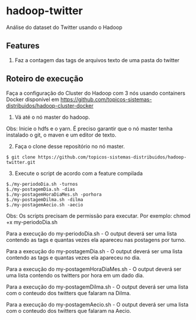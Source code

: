 # hadoop-twitter
Análise do dataset do Twitter usando o Hadoop

Features
---
1. Faz a contagem das tags de arquivos texto de uma pasta do twitter

Roteiro de execução
---
Faça a configuração do Cluster do Hadoop com 3 nós usando containers Docker disponível em https://github.com/topicos-sistemas-distribuidos/hadoop-cluster-docker

1. Vá até o nó master do hadoop. 

Obs: Inicie o hdfs e o yarn. É preciso garantir que o nó master tenha instalado o git, o maven e um editor de texto.  

2. Faça o clone desse repositório no nó master.
```
$ git clone https://github.com/topicos-sistemas-distribuidos/hadoop-twitter.git
```

3. Execute o script de acordo com a feature compilada
```
$./my-periodoDia.sh -turnos
$./my-postagemDia.sh -dias
$./my-postagemHoraDiaMes.sh -porhora
$./my-postagemDilma.sh -dilma
$./my-postagemAecio.sh -aecio
```

Obs: Os scripts precisam de permissão para executar. Por exemplo: chmod +x my-periodoDia.sh

Para a execução do my-periodoDia.sh - O output deverá ser uma lista contendo as tags e quantas vezes ela apareceu nas postagens por turno.

Para a execução do my-postagemDia.sh - O output deverá ser uma lista contendo as tags e quantas vezes ela apareceu no dia.

Para a execução do my-postagemHoraDiaMes.sh - O output deverá ser uma lista contendo os twitters por hora em um dado dia.

Para a execução do my-postagemDilma.sh - O output deverá ser uma lista com o conteudo dos twitters que falaram na Dilma.

Para a execução do my-postagemAecio.sh - O output deverá ser uma lista com o conteudo dos twitters que falaram na Aecio.
